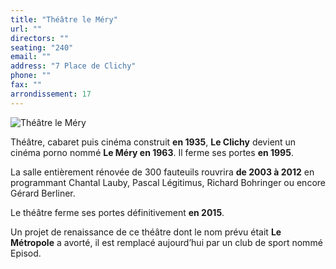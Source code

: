 ```yaml
---
title: "Théâtre le Méry"
url: ""
directors: ""
seating: "240"
email: ""
address: "7 Place de Clichy"
phone: ""
fax: ""
arrondissement: 17
---
```


![Théâtre le Méry](../images/17eme/theatre-le-mery/theatre-le-mery-1.jpg)

Théâtre, cabaret puis cinéma construit **en 1935**, **Le Clichy** devient un cinéma porno nommé **Le Méry en 1963**. Il ferme ses portes **en 1995**. 

La salle entièrement rénovée de 300 fauteuils rouvrira **de 2003 à 2012** en programmant Chantal Lauby, Pascal Légitimus, Richard Bohringer ou encore Gérard Berliner.

Le théâtre ferme ses portes définitivement **en 2015**.

Un projet de renaissance de ce théâtre dont le nom prévu était **Le Métropole** a avorté, il est remplacé aujourd’hui par un club de sport nommé Episod.


